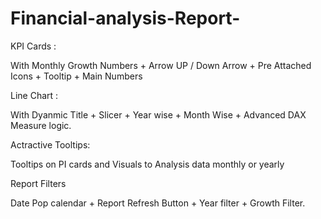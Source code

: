 # Financial-analysis-Report-
KPI Cards :



With Monthly Growth Numbers + Arrow UP / Down Arrow + Pre Attached Icons + Tooltip + Main Numbers



Line Chart :



With Dyanmic Title + Slicer + Year wise + Month Wise + Advanced DAX Measure logic.



Actractive Tooltips: 



Tooltips on PI cards and Visuals to Analysis data monthly or yearly



Report Filters



Date Pop calendar + Report Refresh Button + Year filter + Growth Filter.
